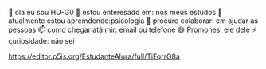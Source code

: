 👋 ola eu sou HU-G0
👀 estou enteresado em: nos meus estudos
🌱 atualmente estou apremdendo:psicologia
💞️ procuro colaborar: em ajudar as pessoas
📫 como chegar atá mir: email ou telefone
😄 Promones: ele dele
⚡ curiosidade: não sei

<!---
HU-G0/HU-G0 is a ✨ special ✨ repository because its `README.md` (this file) appears on your GitHub profile.
You can click the Preview link to take a look at your changes.
--->
https://editor.p5js.org/EstudanteAlura/full/TiFqrrG8a
